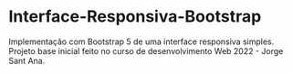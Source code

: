 # Interface-Responsiva-Bootstrap
Implementação com Bootstrap 5 de uma interface responsiva simples. Projeto base inicial feito no curso de desenvolvimento Web 2022 - Jorge Sant Ana.
